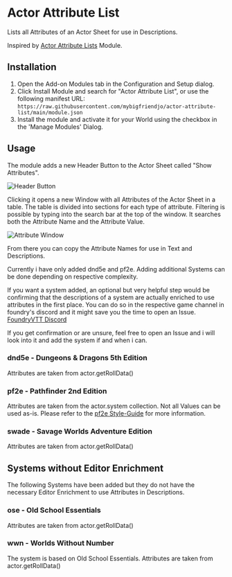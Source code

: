 # Actor Attribute List

Lists all Attributes of an Actor Sheet for use in Descriptions.

Inspired by [Actor Attribute Lists](https://github.com/relick/FoundryVTT-Actor-Attribute-Lists) Module.

## Installation

1. Open the Add-on Modules tab in the Configuration and Setup dialog.
2. Click Install Module and search for "Actor Attribute List", or use the following manifest URL: `https://raw.githubusercontent.com/mybigfriendjo/actor-attribute-list/main/module.json`
3. Install the module and activate it for your World using the checkbox in the 'Manage Modules' Dialog.

## Usage

The module adds a new Header Button to the Actor Sheet called "Show Attributes".

![Header Button](./assets/header_button.png)

Clicking it opens a new Window with all Attributes of the Actor Sheet in a table. The table is divided into sections for each type of attribute. Filtering is possible by typing into the search bar at the top of the window. It searches both the Attribute Name and the Attribute Value.

![Attribute Window](./assets/attributeWindow.png)

From there you can copy the Attribute Names for use in Text and Descriptions.

Currently i have only added dnd5e and pf2e. Adding additional Systems can be done depending on respective complexity.

If you want a system added, an optional but very helpful step would be confirming that the descriptions of a system are actually enriched to use attributes in the first place. You can do so in the respective game channel in foundry's discord and it might save you the time to open an Issue. [FoundryVTT Discord](https://discord.gg/foundryvtt)

If you get confirmation or are unsure, feel free to open an Issue and i will look into it and add the system if and when i can.

### dnd5e - Dungeons & Dragons 5th Edition

Attributes are taken from actor.getRollData()

### pf2e - Pathfinder 2nd Edition

Attributes are taken from the actor.system collection.
Not all Values can be used as-is. Please refer to the [pf2e Style-Guide](https://github.com/foundryvtt/pf2e/wiki/Style-Guide#inline-roll-links) for more information.

### swade - Savage Worlds Adventure Edition

Attributes are taken from actor.getRollData()

## Systems without Editor Enrichment

The following Systems have been added but they do not have the necessary Editor Enrichment to use Attributes in Descriptions.

### ose - Old School Essentials

Attributes are taken from actor.getRollData()

### wwn - Worlds Without Number

The system is based on Old School Essentials.
Attributes are taken from actor.getRollData()